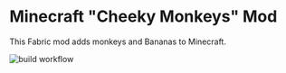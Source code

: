 # Minecraft "Cheeky Monkeys" Mod
This Fabric mod adds monkeys and Bananas to Minecraft.

![build workflow](https://github.com/d4rkm0nkey/MinecraftMonkeyMod/actions/workflows/build.yml/badge.svg)
